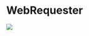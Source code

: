 ﻿# WebRequester

[![](https://jitpack.io/v/xxAROX/WebRequester.svg)](https://jitpack.io/#xxAROX/WebRequester)
